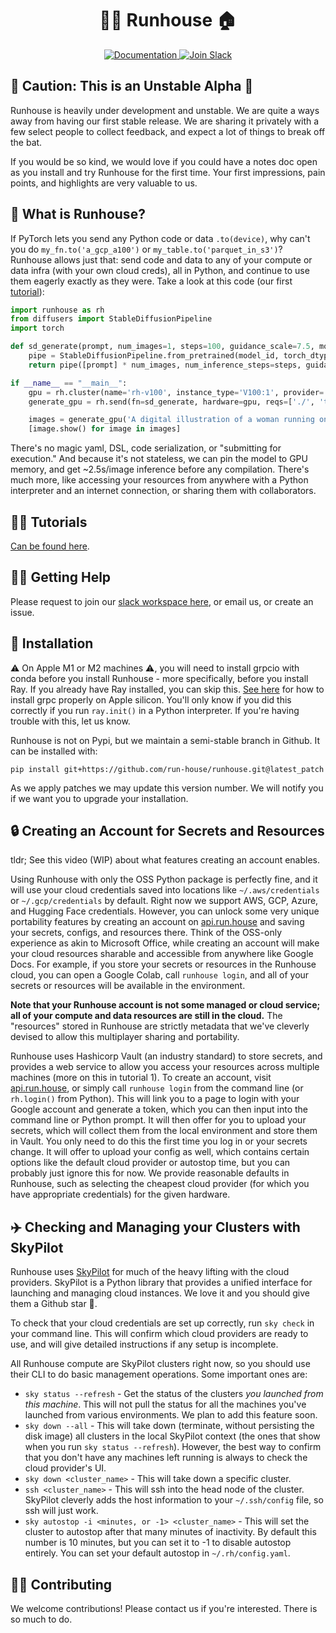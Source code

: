 <h1 align="center">🏃‍♀️ Runhouse 🏠</h1>
<p align="center">
  <a href="https://runhouse-docs.readthedocs-hosted.com/en/latest/"> 
    <img alt="Documentation" src="https://readthedocs.com/projects/runhouse-docs/badge/?version=latest">
  </a>
 
  <a href="https://join.slack.com/t/runhouse/shared_invite/zt-1j7pwsok1-vQy0Gesh55A2fPyyEVq8nQ"> 
    <img alt="Join Slack" src="https://img.shields.io/badge/Runhouse-Join%20Slack-fedcba?logo=slack">
  </a>
  
</p>

## 🚨 Caution: This is an Unstable Alpha 🚨

Runhouse is heavily under development and unstable. We are quite 
a ways away from having our first stable release. We are sharing
it privately with a few select people to collect feedback, and
expect a lot of things to break off the bat.

If you would be so kind, we would love if you could have a notes doc open
as you install and try Runhouse for the first time. Your first impressions, 
pain points, and highlights are very valuable to us.

## 🤨 What is Runhouse?

If PyTorch lets you send any Python code or data `.to(device)`, 
why can't you do `my_fn.to('a_gcp_a100')` or `my_table.to('parquet_in_s3')`? 
Runhouse allows just that: send code and data to any of your compute or 
data infra (with your own cloud creds), all in Python, and continue to use them 
eagerly exactly as they were. Take a look at this code (our first [tutorial](https://github.com/run-house/tutorials)):
```python
import runhouse as rh
from diffusers import StableDiffusionPipeline
import torch

def sd_generate(prompt, num_images=1, steps=100, guidance_scale=7.5, model_id='stabilityai/stable-diffusion-2-base'):
    pipe = StableDiffusionPipeline.from_pretrained(model_id, torch_dtype=torch.float16, revision='fp16').to('cuda')
    return pipe([prompt] * num_images, num_inference_steps=steps, guidance_scale=guidance_scale).images

if __name__ == "__main__":
    gpu = rh.cluster(name='rh-v100', instance_type='V100:1', provider='gcp')
    generate_gpu = rh.send(fn=sd_generate, hardware=gpu, reqs=['./', 'torch==1.12.0', 'diffusers'])

    images = generate_gpu('A digital illustration of a woman running on the roof of a house.', num_images=2, steps=50)
    [image.show() for image in images]

```
There's no magic yaml, DSL, code serialization, or "submitting for execution." 
And because it's not stateless, we can pin the model to GPU memory, and get ~2.5s/image 
inference before any compilation. There's much more, like accessing your resources from 
anywhere with a Python interpreter and an internet connection, or sharing them with collaborators.

## 👨‍🏫 Tutorials

[Can be found here](https://github.com/run-house/tutorials).

## 🙋‍♂️ Getting Help

Please request to join our 
[slack workspace here](https://join.slack.com/t/runhouse/shared_invite/zt-1j7pwsok1-vQy0Gesh55A2fPyyEVq8nQ), 
or email us, or create an issue.

## 🔌 Installation

⚠️ On Apple M1 or M2 machines ⚠️, you will need to install grpcio with conda
before you install Runhouse - more specifically, before you install Ray. 
If you already have Ray installed, you can skip this.
[See here](https://docs.ray.io/en/master/ray-overview/installation.html#m1-mac-apple-silicon-support) 
for how to install grpc properly on Apple silicon. You'll only know if you did
this correctly if you run `ray.init()` in a Python interpreter. If you're 
having trouble with this, let us know.

Runhouse is not on Pypi, but we maintain a semi-stable branch in
Github. It can be installed with: 

`pip install git+https://github.com/run-house/runhouse.git@latest_patch`

As we apply patches we may update this version number. We will
notify you if we want you to upgrade your installation.

## 🔒 Creating an Account for Secrets and Resources

tldr; See this video (WIP) about what features creating an account enables.

Using Runhouse with only the OSS Python package is perfectly fine, and it
will use your cloud credentials saved into locations like `~/.aws/credentials`
or `~/.gcp/credentials` by default. Right now we support AWS, GCP, Azure, and
Hugging Face credentials. However, you can unlock some very unique portability 
features by creating an account on [api.run.house](https://api.run.house) and 
saving your secrets, configs, and resources there. Think of the OSS-only 
experience as akin to Microsoft Office, while creating an account will
make your cloud resources sharable and accessible from anywhere like Google Docs. 
For example, if you store your secrets or resources in the Runhouse cloud, you can open a Google Colab, call 
`runhouse login`, and all of your secrets or resources will be available in 
the environment. 

**Note that your Runhouse account is not some managed or cloud
service; all of your compute and data resources are still in the cloud.** The
"resources" stored in Runhouse are strictly metadata that we've cleverly devised to 
allow this multiplayer sharing and portability.

Runhouse uses Hashicorp Vault (an industry standard) to store secrets, 
and provides a web service to allow you access your resources across 
multiple machines (more on this in tutorial 1). To create an account, 
visit [api.run.house](https://api.run.house),
or simply call `runhouse login` from the command line (or 
`rh.login()` from Python). This will link you to a page to 
login with your Google account and generate a token, which you can then
input into the command line or Python prompt. It will then offer for you
to upload your secrets, which will collect them from the local 
environment and store them in Vault. You only need to do this the first time
you log in or your secrets change. It will offer to upload your config as well,
which contains certain options like the default cloud provider or autostop 
time, but you can probably just ignore this for now. We provide reasonable 
defaults in Runhouse, such as selecting the cheapest cloud provider (for which
you have appropriate credentials) for the given hardware.

## ✈️ Checking and Managing your Clusters with SkyPilot

Runhouse uses [SkyPilot](https://skypilot.readthedocs.io/en/latest/) for 
much of the heavy lifting with the cloud providers. SkyPilot is a Python
library that provides a unified interface for launching and managing
cloud instances. We love it and you should give them a Github star 🤗.

To check that your cloud credentials are set up correctly, run `sky check`
in your command line. This will confirm which cloud providers are ready to
use, and will give detailed instructions if any setup is incomplete.

All Runhouse compute are SkyPilot clusters right now, so you should use 
their CLI to do basic management operations. Some important ones are:
* `sky status --refresh` - Get the status of the clusters *you launched from
this machine*. This will not pull the status for all the machines you've 
launched from various environments. We plan to add this feature soon.
* `sky down --all` - This will take down (terminate, without persisting the 
disk image) all clusters in the local SkyPilot context (the ones that show 
when you run `sky status --refresh`). However, the best way to confirm that you don't
have any machines left running is always to check the cloud provider's UI.
* `sky down <cluster_name>` - This will take down a specific cluster.
* `ssh <cluster_name>` - This will ssh into the head node of the cluster. 
SkyPilot cleverly adds the host information to your `~/.ssh/config` file, so
ssh will just work.
* `sky autostop -i <minutes, or -1> <cluster_name>` - This will set the 
cluster to autostop after that many minutes of inactivity. By default this
number is 10 minutes, but you can set it to -1 to disable autostop entirely.
You can set your default autostop in `~/.rh/config.yaml`.

## 👷‍♀️ Contributing

We welcome contributions! Please contact us if you're interested. There 
is so much to do.
